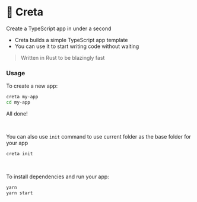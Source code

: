 # 🌊 Creta
Create a TypeScript app in under a second

- Creta builds a simple TypeScript app template 
- You can use it to start writing code without waiting

> Written in Rust to be blazingly fast


### Usage

To create a new app:
```bash
creta my-app
cd my-app
```
All done!

<br/>

You can also use `init` command to use current folder as the base folder for your app
```bash
creta init
```

<br/>

To install dependencies and run your app:
```bash
yarn
yarn start
```



